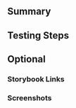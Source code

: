 ## Summary
<!-- Provide a brief explanation of the changes -->

## Testing Steps
<!-- Provide testing steps -->
<!-- Add applicable configs to JIRA ticket for testers-->

## Optional
### Storybook Links
<!-- Add links to Storybook components if relevant -->
<!-- E.g., "Storybook URL: [Link to component]" -->

### Screenshots
<!-- Add any relevant screenshots for UI changes -->
